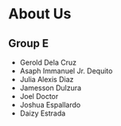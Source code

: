 # About Us

## Group E

- Gerold Dela Cruz
- Asaph Immanuel Jr. Dequito
- Julia Alexis Diaz
- Jamesson Dulzura
- Joel Doctor
- Joshua Espallardo
- Daizy Estrada
